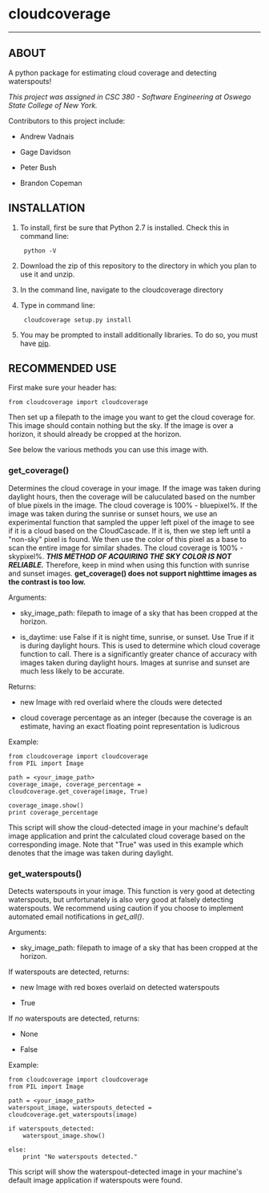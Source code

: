 # cloudcoverage
-----
## ABOUT
A python package for estimating cloud coverage and detecting waterspouts! 

_This project was assigned in CSC 380 - Software Engineering at Oswego State College of New York._

Contributors to this project include: 

- Andrew Vadnais
  
- Gage Davidson
  
- Peter Bush
  
- Brandon Copeman

## INSTALLATION

1. To install, first be sure that Python 2.7 is installed. Check this in command line:

        python -V

2. Download the zip of this repository to the directory in which you plan to use it and unzip.

3. In the command line, navigate to the cloudcoverage directory

4. Type in command line:

        cloudcoverage setup.py install

5. You may be prompted to install additionally libraries. To do so, you must have [pip](https://pip.pypa.io/en/stable/installing/).

## RECOMMENDED USE

First make sure your header has: 

    from cloudcoverage import cloudcoverage
    
Then set up a filepath to the image you want to get the cloud coverage for. This image should contain nothing but the sky. If the image is over a horizon, it should already be cropped at the horizon.
    
See below the various methods you can use this image with.
### get_coverage()

Determines the cloud coverage in your image. If the image was taken during daylight hours, then the coverage will be caluculated based on the number of blue pixels in the image. The cloud coverage is 100% - bluepixel%. If the image was taken during the sunrise or sunset hours, we use an experimental function that sampled the upper left pixel of the image to see if it is a cloud based on the CloudCascade. If it is, then we step left until a "non-sky" pixel is found. We then use the color of this pixel as a base to scan the entire image for similar shades. The cloud coverage is 100% - skypixel%. __*THIS METHOD OF ACQUIRING THE SKY COLOR IS NOT RELIABLE.*__ Therefore, keep in mind when using this function with sunrise and sunset images. __get_coverage() does not support nighttime images as the contrast is too low.__

Arguments:

- sky_image_path: filepath to image of a sky that has been cropped at the horizon.
    
- is_daytime: use False if it is night time, sunrise, or sunset. Use True if it is
              during daylight hours. This is used to determine which cloud coverage
              function to call. There is a significantly greater chance of accuracy 
              with images taken during daylight hours. Images at sunrise and sunset 
              are much less likely to be accurate.

Returns:

- new Image with red overlaid where the clouds were detected

- cloud coverage percentage as an integer (because the coverage is an estimate, having an
exact floating point representation is ludicrous

Example:

    from cloudcoverage import cloudcoverage
    from PIL import Image
    
    path = <your_image_path>
    coverage_image, coverage_percentage = cloudcoverage.get_coverage(image, True)
    
    coverage_image.show()
    print coverage_percentage
    
This script will show the cloud-detected image in your machine's default image application and print the calculated cloud coverage based on the corresponding image. Note that "True" was used in this example which denotes that the image was taken during daylight.

### get_waterspouts()

Detects waterspouts in your image. This function is very good at detecting waterspouts, but unfortunately is also very good at falsely detecting waterspouts. We recommend using caution if you choose to implement automated email notifications in *get_all()*.

Arguments:

- sky_image_path: filepath to image of a sky that has been cropped at the horizon.
    
If waterspouts are detected, returns:

- new Image with red boxes overlaid on detected waterspouts

- True

If *no* waterspouts are detected, returns:

- None

- False

Example:

    from cloudcoverage import cloudcoverage
    from PIL import Image
    
    path = <your_image_path>
    waterspout_image, waterspouts_detected = cloudcoverage.get_waterspouts(image)
    
    if waterspouts_detected:
        waterspout_image.show()

    else:
        print "No waterspouts detected."
        
This script will show the waterspout-detected image in your machine's default image application if waterspouts were found.

